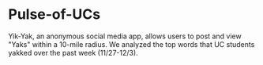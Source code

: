 # Pulse-of-UCs
Yik-Yak, an anonymous social media app, allows users to post and view "Yaks" within a 10-mile radius.  We analyzed the top words that UC students yakked over the past week (11/27-12/3).
